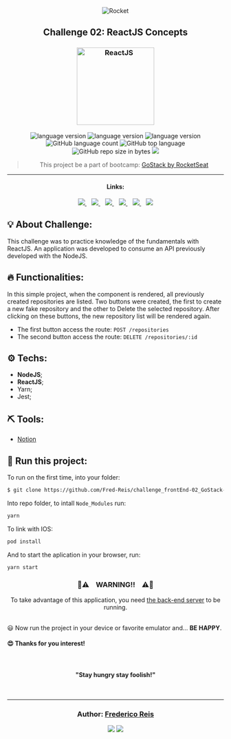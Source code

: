<div align="center">
  <img alt="Rocket"
    src="https://hotmart.s3.amazonaws.com/product_contents/0569fee6-8c8f-4dee-a46d-80102ced177a/Header_Product_1920x450.jpg"
  />

</div>

<h2 align="center">
   Challenge 02: ReactJS Concepts
</h2>

<h3 align="center">
  <img alt="ReactJS" 
    src="https://www.cloudcms.com/images/quickstarts/react/react.df70b005.png" width="180px"/>
</h3>

<p align="center">

  <img alt="language version" src="https://img.shields.io/badge/Node-v_12.13.1-339933?logo=node.js">

  <img alt="language version" src="https://img.shields.io/badge/Yarn-v_1.22.4-2C8EBB?logo=Yarn">

  <img alt="language version" src="https://img.shields.io/badge/React-v_16.13.1-61DAFB?logo=react">

  <img alt="GitHub language count" src="https://img.shields.io/github/languages/count/Fred-Reis/challenge_frontEnd-02_GoStack-v2">

  <img alt="GitHub top language" src="https://img.shields.io/github/languages/top/Fred-Reis/challenge_frontEnd-02_GoStack-v2">
  
  <img alt="GitHub repo size in bytes" src="https://img.shields.io/github/repo-size/Fred-Reis/challenge_frontEnd-02_GoStack-v2">
  
  <a href="https://www.codacy.com/manual/Fred-Reis/challenge_backEnd-01_GoStack-v2?utm_source=github.com&amp;utm_medium=referral&amp;utm_content=Fred-Reis/challenge_frontEnd-02_GoStack-v2&amp;utm_campaign=Badge_Grade">
    <img src="https://api.codacy.com/project/badge/Grade/1345723de6a945dcbe343ab03cdc1f40"/></a>

  <!-- <a href="https://app.netlify.com/sites/affectionate-mahavira-913f7b/deploys">
    <img src="https://api.netlify.com/api/v1/badges/0abef9c1-d6d2-4af3-a5e1-b24332614634/deploy-status"/></a> -->

</p>

<blockquote align="center">
  This project be a part of bootcamp: 
    <a href="https://rocketseat.com.br/gostack">
      GoStack by RocketSeat
    </a> 
</blockquote>

<hr/>

<h4 align="center">Links:</h4>

<p align="center">

  <a href="#-about-challenge">
    <img src="https://img.shields.io/badge/About_Challenge-a5a5a5"/>
  </a>&nbsp;&nbsp;
  <a href="#-functionalities">
    <img src="https://img.shields.io/badge/Functionalities-a5a5a5"/>
  </a>&nbsp;&nbsp;
  <a href="-techs">
    <img src="https://img.shields.io/badge/Techs-a5a5a5"/>
  </a>&nbsp;&nbsp;
  <a href="#-tools">
    <img src="https://img.shields.io/badge/Tools-a5a5a5"/>
  </a>&nbsp;&nbsp;
  <a href="#-run-this-project">
    <img src="https://img.shields.io/badge/Run_this_project-a5a5a5"/>
  </a>&nbsp;&nbsp;
  <a href="#author-frederico-reis">
    <img src="https://img.shields.io/badge/Author-a5a5a5"/>
  </a>

</p>

## 💡 About Challenge:

This challenge was to practice knowledge of the fundamentals with ReactJS.
An application was developed to consume an API previously developed with the NodeJS.

## 🔥 Functionalities:

In this simple project, when the component is rendered, all previously created repositories are listed. Two buttons were created, the first to create a new fake repository and the other to Delete the selected repository. After clicking on these buttons, the new repository list will be rendered again.

* The first button access the route: `POST /repositories`
* The second button access the route: `DELETE /repositories/:id`


## ⚙️ Techs:

* __NodeJS__;
* __ReactJS__;
* Yarn;
* Jest;

## ⛏ Tools:

* [Notion](https://www.notion.so/?utm_source=google&utm_campaign=brand_alpha&utm_content=row&utm_term=notion&gclid=CjwKCAjw1cX0BRBmEiwAy9tKHs5ggnFG4dmfW38kOuGDTQS1-YjRGg01PuIriv8ftUuAUzeoU7QFFxoCAkIQAvD_BwE)


## 🏁 Run this project:

To run on the first time, into your folder:

```bash
$ git clone https://github.com/Fred-Reis/challenge_frontEnd-02_GoStack-v2
```

Into repo folder, to intall ```Node_Modules``` run:

```bash
yarn
```

To link with IOS:

```bash
pod install
```

And to start the aplication in your browser, run: 

```bash
yarn start
```

<h3 align="center">
  🚨⚠️ &nbsp;&nbsp; WARNING!! &nbsp;&nbsp; ⚠️🚨
</h3>

<div align="center">
  To take advantage of this application, you need <a href="https://github.com/Fred-Reis/challenge_backEnd-01_GoStack-v2">the back-end server</a> to be running.
</div>

<br/>

😃 Now run the project in your device or favorite emulator and...
**BE HAPPY**.

<h4>
  😍 Thanks for you interest! 
</h4>

<br/>

<h4 align="center">
  "Stay hungry stay foolish!"
</h4>

<br/>

---

<h3 align="center">
Author: <a alt="Fred-Reis" href="https://github.com/Fred-Reis">Frederico Reis</a>
</h3>

<p align="center">

  <a alt="Frederico Reis" href="https://www.linkedin.com/in/frederico-reis-dev/">
    <img src="https://img.shields.io/badge/LinkedIn-Frederico_Reis-0077B5?logo=linkedin"/></a>
  <a alt="Frederico Reis" href="https://github.com/Fred-Reis ">
  <img src="https://img.shields.io/badge/Fred_Reis-GitHub-000?logo=github"/></a>

</p>


